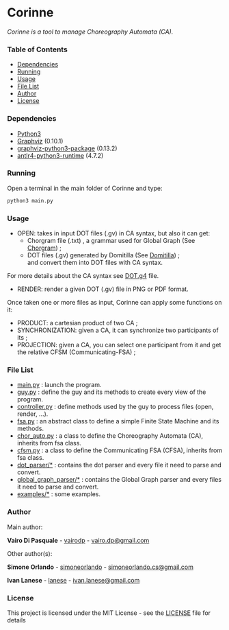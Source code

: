 # Corinne
_Corinne is a tool to manage Choreography Automata (CA)._

### Table of Contents

* [Dependencies](#dependencies)
* [Running](#running)
* [Usage](#usage)
* [File List](#file-list)
* [Author](#author)
* [License](#license)

### Dependencies

- [Python3](https://www.python.org)
- [Graphviz](https://www.graphviz.org/download/) (0.10.1)
- [graphviz-python3-package](https://pypi.org/project/graphviz/) (0.13.2)
- [antlr4-python3-runtime](https://pypi.org/project/antlr4-python3-runtime/) (4.7.2)

### Running

Open a terminal in the main folder of Corinne and type:
```sh
python3 main.py
```

### Usage

- OPEN: takes in input DOT files (.gv) in CA syntax, but also it can get:
    - Chorgram file (.txt) , a grammar used for Global Graph (See [Chorgram](https://bitbucket.org/emlio_tuosto/chorgram/wiki/Home)) ;
    - DOT files (.gv) generated by Domitilla (See [Domitilla](https://github.com/dedo94/Domitilla)) ; <br>
  and convert them into DOT files with CA syntax.

For more details about the CA syntax see [DOT.g4](dot_parser/DOT.g4) file.

- RENDER: render a given DOT (.gv) file in PNG or PDF format.

Once taken one or more files as input, Corinne can apply some functions on it:

- PRODUCT: a cartesian product of two CA ;
- SYNCHRONIZATION: given a CA, it can synchronize two participants of its ;
- PROJECTION: given a CA, you can select one participant from it and get the relative CFSM (Communicating-FSA) ;


### File List
* [main.py](main.py) : launch the program.
* [guy.py](guy.py) : define the guy and its methods to create every view of the program.
* [controller.py](controller.py) : define methods used by the guy to process files (open, render, ...).
* [fsa.py](fsa.py) : an abstract class to define a simple Finite State Machine and its methods.
* [chor_auto.py](chor_auto.py) : a class to define the Choreography Automata (CA), inherits from fsa class.
* [cfsm.py](cfsm.py) : a class to define the Communicating FSA (CFSA), inherits from fsa class.
* [dot_parser/*](dot_parser/) : contains the dot parser and every file it need to parse and convert.
* [global_graph_parser/*](global_graph_parser/) : contains the Global Graph parser and every files it need to parse and convert.
* [examples/*](examples/) : some examples.

### Author
Main author:

**Vairo Di Pasquale** - [vairodp](https://github.com/vairodp) - vairo.dp@gmail.com


Other author(s):

**Simone Orlando** - [simoneorlando](https://github.com/simoneorlando) - simoneorlando.cs@gmail.com

**Ivan Lanese** - [lanese](https://github.com/lanese) - ivan.lanese@gmail.com

### License
This project is licensed under the MIT License - see the [LICENSE](LICENSE.txt) file for details